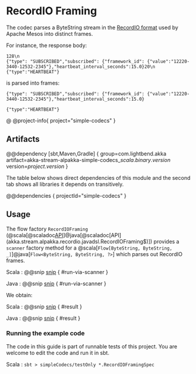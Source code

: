 # RecordIO Framing

The codec parses a ByteString stream in the
[RecordIO format](http://mesos.apache.org/documentation/latest/recordio/) used by Apache Mesos into distinct frames.

For instance, the response body:
```
128\n
{"type": "SUBSCRIBED","subscribed": {"framework_id": {"value":"12220-3440-12532-2345"},"heartbeat_interval_seconds":15.0}20\n
{"type":"HEARTBEAT"}
```
is parsed into frames:
```
{"type": "SUBSCRIBED","subscribed": {"framework_id": {"value":"12220-3440-12532-2345"},"heartbeat_interval_seconds":15.0}
```
```
{"type":"HEARTBEAT"}
```


@ @project-info{ project="simple-codecs" }

## Artifacts

@@dependency [sbt,Maven,Gradle] {
  group=com.lightbend.akka
  artifact=akka-stream-alpakka-simple-codecs_$scala.binary.version$
  version=$project.version$
}

The table below shows direct dependencies of this module and the second tab shows all libraries it depends on transitively.

@@dependencies { projectId="simple-codecs" }


## Usage

The flow factory `RecordIOFraming` (@scala[@scaladoc[API](akka.stream.alpakka.recordio.scaladsl.RecordIOFraming$)]@java[@scaladoc[API](akka.stream.alpakka.recordio.javadsl.RecordIOFraming$)]) provides a `scanner`
factory method for a @scala[`Flow[ByteString, ByteString, _]`]@java[`Flow<ByteString, ByteString, ?>`] which parses out RecordIO frames.

Scala
: @@snip [snip](/simple-codecs/src/test/scala/docs/scaladsl/RecordIOFramingSpec.scala) { #run-via-scanner }

Java
: @@snip [snip](/simple-codecs/src/test/java/docs/javadsl/RecordIOFramingTest.java) { #run-via-scanner }

We obtain:

Scala
: @@snip [snip](/simple-codecs/src/test/scala/docs/scaladsl/RecordIOFramingSpec.scala) { #result }

Java
: @@snip [snip](/simple-codecs/src/test/java/docs/javadsl/RecordIOFramingTest.java) { #result }


### Running the example code

The code in this guide is part of runnable tests of this project. You are welcome to edit the code and run it in sbt.

Scala
:   ```
    sbt
    > simpleCodecs/testOnly *.RecordIOFramingSpec
    ```
